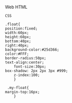 Web
    HTML
    <link rel="stylesheet" href="https://maxcdn.bootstrapcdn.com/font-awesome/4.5.0/css/font-awesome.min.css">
     <a href="https://api.whatsapp.com/send?phone=51955081075&text=Hola%21%20Quisiera%20m%C3%A1s%20informaci%C3%B3n%20sobre%20Varela%202." class="float" target="_blank">
       <i class="fa fa-whatsapp my-float"></i>
    </a>
    
    CSS
    
    .float{
	position:fixed;
	width:60px;
	height:60px;
	bottom:40px;
	right:40px;
	background-color:#25d366;
	color:#FFF;
	border-radius:50px;
	text-align:center;
        font-size:30px;
	box-shadow: 2px 2px 3px #999;
        z-index:100;
        }

     .my-float{
	margin-top:16px;
        }
    
